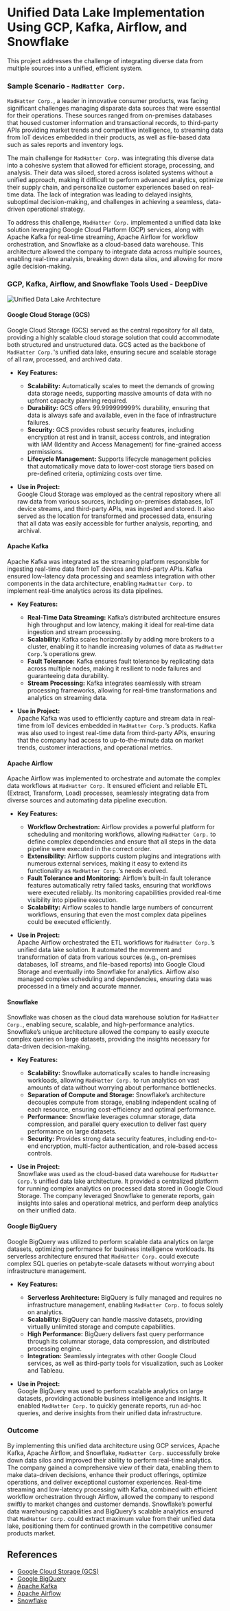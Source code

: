 # Unified Data Lake Implementation Using GCP, Kafka, Airflow, and Snowflake

This project addresses the challenge of integrating diverse data from multiple sources into a unified, efficient system.

### Sample Scenario - `MadHatter Corp.`

`MadHatter Corp.`, a leader in innovative consumer products, was facing significant challenges managing disparate data sources that were essential for their operations. These sources ranged from on-premises databases that housed customer information and transactional records, to third-party APIs providing market trends and competitive intelligence, to streaming data from IoT devices embedded in their products, as well as file-based data such as sales reports and inventory logs.

The main challenge for `MadHatter Corp.` was integrating this diverse data into a cohesive system that allowed for efficient storage, processing, and analysis. Their data was siloed, stored across isolated systems without a unified approach, making it difficult to perform advanced analytics, optimize their supply chain, and personalize customer experiences based on real-time data. The lack of integration was leading to delayed insights, suboptimal decision-making, and challenges in achieving a seamless, data-driven operational strategy.

To address this challenge, `MadHatter Corp.` implemented a unified data lake solution leveraging Google Cloud Platform (GCP) services, along with Apache Kafka for real-time streaming, Apache Airflow for workflow orchestration, and Snowflake as a cloud-based data warehouse. This architecture allowed the company to integrate data across multiple sources, enabling real-time analysis, breaking down data silos, and allowing for more agile decision-making.

### GCP, Kafka, Airflow, and Snowflake Tools Used - DeepDive

![Unified Data Lake Architecture](assets/UDL.png)

#### Google Cloud Storage (GCS) 
Google Cloud Storage (GCS) served as the central repository for all data, providing a highly scalable cloud storage solution that could accommodate both structured and unstructured data. GCS acted as the backbone of `MadHatter Corp.`'s unified data lake, ensuring secure and scalable storage of all raw, processed, and archived data.

- **Key Features:**
  - **Scalability:** Automatically scales to meet the demands of growing data storage needs, supporting massive amounts of data with no upfront capacity planning required.
  - **Durability:** GCS offers 99.999999999% durability, ensuring that data is always safe and available, even in the face of infrastructure failures.
  - **Security:** GCS provides robust security features, including encryption at rest and in transit, access controls, and integration with IAM (Identity and Access Management) for fine-grained access permissions.
  - **Lifecycle Management:** Supports lifecycle management policies that automatically move data to lower-cost storage tiers based on pre-defined criteria, optimizing costs over time.

- **Use in Project:**  
  Google Cloud Storage was employed as the central repository where all raw data from various sources, including on-premises databases, IoT device streams, and third-party APIs, was ingested and stored. It also served as the location for transformed and processed data, ensuring that all data was easily accessible for further analysis, reporting, and archival.

#### Apache Kafka
Apache Kafka was integrated as the streaming platform responsible for ingesting real-time data from IoT devices and third-party APIs. Kafka ensured low-latency data processing and seamless integration with other components in the data architecture, enabling `MadHatter Corp.` to implement real-time analytics across its data pipelines.

- **Key Features:**
  - **Real-Time Data Streaming:** Kafka’s distributed architecture ensures high throughput and low latency, making it ideal for real-time data ingestion and stream processing.
  - **Scalability:** Kafka scales horizontally by adding more brokers to a cluster, enabling it to handle increasing volumes of data as `MadHatter Corp.`’s operations grew.
  - **Fault Tolerance:** Kafka ensures fault tolerance by replicating data across multiple nodes, making it resilient to node failures and guaranteeing data durability.
  - **Stream Processing:** Kafka integrates seamlessly with stream processing frameworks, allowing for real-time transformations and analytics on streaming data.

- **Use in Project:**  
  Apache Kafka was used to efficiently capture and stream data in real-time from IoT devices embedded in `MadHatter Corp.`’s products. Kafka was also used to ingest real-time data from third-party APIs, ensuring that the company had access to up-to-the-minute data on market trends, customer interactions, and operational metrics.

#### Apache Airflow
Apache Airflow was implemented to orchestrate and automate the complex data workflows at `MadHatter Corp.` It ensured efficient and reliable ETL (Extract, Transform, Load) processes, seamlessly integrating data from diverse sources and automating data pipeline execution.

- **Key Features:**
  - **Workflow Orchestration:** Airflow provides a powerful platform for scheduling and monitoring workflows, allowing `MadHatter Corp.` to define complex dependencies and ensure that all steps in the data pipeline were executed in the correct order.
  - **Extensibility:** Airflow supports custom plugins and integrations with numerous external services, making it easy to extend its functionality as `MadHatter Corp.`’s needs evolved.
  - **Fault Tolerance and Monitoring:** Airflow’s built-in fault tolerance features automatically retry failed tasks, ensuring that workflows were executed reliably. Its monitoring capabilities provided real-time visibility into pipeline execution.
  - **Scalability:** Airflow scales to handle large numbers of concurrent workflows, ensuring that even the most complex data pipelines could be executed efficiently.

- **Use in Project:**  
  Apache Airflow orchestrated the ETL workflows for `MadHatter Corp.`’s unified data lake solution. It automated the movement and transformation of data from various sources (e.g., on-premises databases, IoT streams, and file-based reports) into Google Cloud Storage and eventually into Snowflake for analytics. Airflow also managed complex scheduling and dependencies, ensuring data was processed in a timely and accurate manner.

#### Snowflake
Snowflake was chosen as the cloud data warehouse solution for `MadHatter Corp.`, enabling secure, scalable, and high-performance analytics. Snowflake’s unique architecture allowed the company to easily execute complex queries on large datasets, providing the insights necessary for data-driven decision-making.

- **Key Features:**
  - **Scalability:** Snowflake automatically scales to handle increasing workloads, allowing `MadHatter Corp.` to run analytics on vast amounts of data without worrying about performance bottlenecks.
  - **Separation of Compute and Storage:** Snowflake’s architecture decouples compute from storage, enabling independent scaling of each resource, ensuring cost-efficiency and optimal performance.
  - **Performance:** Snowflake leverages columnar storage, data compression, and parallel query execution to deliver fast query performance on large datasets.
  - **Security:** Provides strong data security features, including end-to-end encryption, multi-factor authentication, and role-based access controls.

- **Use in Project:**  
  Snowflake was used as the cloud-based data warehouse for `MadHatter Corp.`’s unified data lake architecture. It provided a centralized platform for running complex analytics on processed data stored in Google Cloud Storage. The company leveraged Snowflake to generate reports, gain insights into sales and operational metrics, and perform deep analytics on their unified data.

#### Google BigQuery
Google BigQuery was utilized to perform scalable data analytics on large datasets, optimizing performance for business intelligence workloads. Its serverless architecture ensured that `MadHatter Corp.` could execute complex SQL queries on petabyte-scale datasets without worrying about infrastructure management.

- **Key Features:**
  - **Serverless Architecture:** BigQuery is fully managed and requires no infrastructure management, enabling `MadHatter Corp.` to focus solely on analytics.
  - **Scalability:** BigQuery can handle massive datasets, providing virtually unlimited storage and compute capabilities.
  - **High Performance:** BigQuery delivers fast query performance through its columnar storage, data compression, and distributed processing engine.
  - **Integration:** Seamlessly integrates with other Google Cloud services, as well as third-party tools for visualization, such as Looker and Tableau.

- **Use in Project:**  
  Google BigQuery was used to perform scalable analytics on large datasets, providing actionable business intelligence and insights. It enabled `MadHatter Corp.` to quickly generate reports, run ad-hoc queries, and derive insights from their unified data infrastructure.

### Outcome

By implementing this unified data architecture using GCP services, Apache Kafka, Apache Airflow, and Snowflake, ``MadHatter Corp.`` successfully broke down data silos and improved their ability to perform real-time analytics. The company gained a comprehensive view of their data, enabling them to make data-driven decisions, enhance their product offerings, optimize operations, and deliver exceptional customer experiences. Real-time streaming and low-latency processing with Kafka, combined with efficient workflow orchestration through Airflow, allowed the company to respond swiftly to market changes and customer demands. Snowflake’s powerful data warehousing capabilities and BigQuery’s scalable analytics ensured that `MadHatter Corp.` could extract maximum value from their unified data lake, positioning them for continued growth in the competitive consumer products market.

## References

- [Google Cloud Storage (GCS)](https://cloud.google.com/storage)
- [Google BigQuery](https://cloud.google.com/bigquery)
- [Apache Kafka](https://kafka.apache.org/)
- [Apache Airflow](https://airflow.apache.org/)
- [Snowflake](https://www.snowflake.com/)
